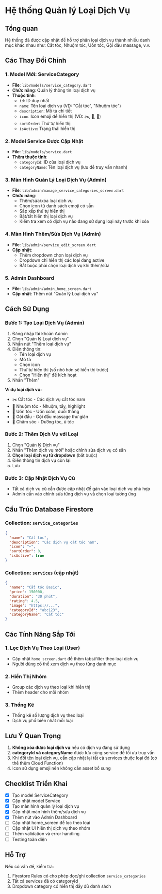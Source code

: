 # Hệ thống Quản lý Loại Dịch Vụ

## Tổng quan
Hệ thống đã được cập nhật để hỗ trợ phân loại dịch vụ thành nhiều danh mục khác nhau như: Cắt tóc, Nhuộm tóc, Uốn tóc, Gội đầu massage, v.v.

## Các Thay Đổi Chính

### 1. Model Mới: ServiceCategory
- **File**: `lib/models/service_category.dart`
- **Chức năng**: Quản lý thông tin loại dịch vụ
- **Thuộc tính**:
  - `id`: ID duy nhất
  - `name`: Tên loại dịch vụ (VD: "Cắt tóc", "Nhuộm tóc")
  - `description`: Mô tả chi tiết
  - `icon`: Icon emoji để hiển thị (VD: ✂️, 💇, 🎨)
  - `sortOrder`: Thứ tự hiển thị
  - `isActive`: Trạng thái hiển thị

### 2. Model Service Được Cập Nhật
- **File**: `lib/models/service.dart`
- **Thêm thuộc tính**:
  - `categoryId`: ID của loại dịch vụ
  - `categoryName`: Tên loại dịch vụ (lưu để truy vấn nhanh)

### 3. Màn Hình Quản Lý Loại Dịch Vụ (Admin)
- **File**: `lib/admin/manage_service_categories_screen.dart`
- **Chức năng**:
  - Thêm/sửa/xóa loại dịch vụ
  - Chọn icon từ danh sách emoji có sẵn
  - Sắp xếp thứ tự hiển thị
  - Bật/tắt hiển thị loại dịch vụ
  - Kiểm tra xem có dịch vụ nào đang sử dụng loại này trước khi xóa

### 4. Màn Hình Thêm/Sửa Dịch Vụ (Admin)
- **File**: `lib/admin/service_edit_screen.dart`
- **Cập nhật**:
  - Thêm dropdown chọn loại dịch vụ
  - Dropdown chỉ hiển thị các loại đang active
  - Bắt buộc phải chọn loại dịch vụ khi thêm/sửa

### 5. Admin Dashboard
- **File**: `lib/admin/admin_home_screen.dart`
- **Cập nhật**: Thêm nút "Quản lý Loại dịch vụ"

## Cách Sử Dụng

### Bước 1: Tạo Loại Dịch Vụ (Admin)
1. Đăng nhập tài khoản Admin
2. Chọn "Quản lý Loại dịch vụ"
3. Nhấn nút "Thêm loại dịch vụ"
4. Điền thông tin:
   - Tên loại dịch vụ
   - Mô tả
   - Chọn icon
   - Thứ tự hiển thị (số nhỏ hơn sẽ hiển thị trước)
   - Chọn "Hiển thị" để kích hoạt
5. Nhấn "Thêm"

**Ví dụ loại dịch vụ:**
- ✂️ Cắt tóc - Các dịch vụ cắt tóc nam
- 💇 Nhuộm tóc - Nhuộm, tẩy, highlight
- 🎨 Uốn tóc - Uốn xoăn, duỗi thẳng
- 💈 Gội đầu - Gội đầu massage thư giãn
- 🧴 Chăm sóc - Dưỡng tóc, ủ tóc

### Bước 2: Thêm Dịch Vụ với Loại
1. Chọn "Quản lý Dịch vụ"
2. Nhấn "Thêm dịch vụ mới" hoặc chỉnh sửa dịch vụ có sẵn
3. **Chọn loại dịch vụ từ dropdown** (bắt buộc)
4. Điền thông tin dịch vụ còn lại
5. Lưu

### Bước 3: Cập Nhật Dịch Vụ Cũ
- Tất cả dịch vụ cũ cần được cập nhật để gán vào loại dịch vụ phù hợp
- Admin cần vào chỉnh sửa từng dịch vụ và chọn loại tương ứng

## Cấu Trúc Database Firestore

### Collection: `service_categories`
```json
{
  "name": "Cắt tóc",
  "description": "Các dịch vụ cắt tóc nam",
  "icon": "✂️",
  "sortOrder": 0,
  "isActive": true
}
```

### Collection: `services` (cập nhật)
```json
{
  "name": "Cắt tóc Basic",
  "price": 150000,
  "duration": "30 phút",
  "rating": 4.5,
  "image": "https://...",
  "categoryId": "abc123",
  "categoryName": "Cắt tóc"
}
```

## Các Tính Năng Sắp Tới

### 1. Lọc Dịch Vụ Theo Loại (User)
- Cập nhật `home_screen.dart` để thêm tabs/filter theo loại dịch vụ
- Người dùng có thể xem dịch vụ theo từng danh mục

### 2. Hiển Thị Nhóm
- Group các dịch vụ theo loại khi hiển thị
- Thêm header cho mỗi nhóm

### 3. Thống Kê
- Thống kê số lượng dịch vụ theo loại
- Dịch vụ phổ biến nhất mỗi loại

## Lưu Ý Quan Trọng

1. **Không xóa được loại dịch vụ** nếu có dịch vụ đang sử dụng
2. **categoryId và categoryName** được lưu cùng service để tối ưu truy vấn
3. Khi đổi tên loại dịch vụ, cần cập nhật lại tất cả services thuộc loại đó (có thể thêm Cloud Function)
4. Icon sử dụng emoji nên không cần asset bổ sung

## Checklist Triển Khai

- [x] Tạo model ServiceCategory
- [x] Cập nhật model Service
- [x] Tạo màn hình quản lý loại dịch vụ
- [x] Cập nhật màn hình thêm/sửa dịch vụ
- [x] Thêm nút vào Admin Dashboard
- [ ] Cập nhật home_screen để lọc theo loại
- [ ] Cập nhật UI hiển thị dịch vụ theo nhóm
- [ ] Thêm validation và error handling
- [ ] Testing toàn diện

## Hỗ Trợ

Nếu có vấn đề, kiểm tra:
1. Firestore Rules có cho phép đọc/ghi collection `service_categories`
2. Tất cả services đã có categoryId
3. Dropdown category có hiển thị đầy đủ danh sách

